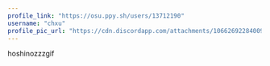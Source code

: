 ```yaml
---
profile_link: "https://osu.ppy.sh/users/13712190"
username: "chxu"
profile_pic_url: "https://cdn.discordapp.com/attachments/1066269228400910366/1076916350406119465/80BhIMZf_400x400.jpg"
---
```

hoshinozzzgif